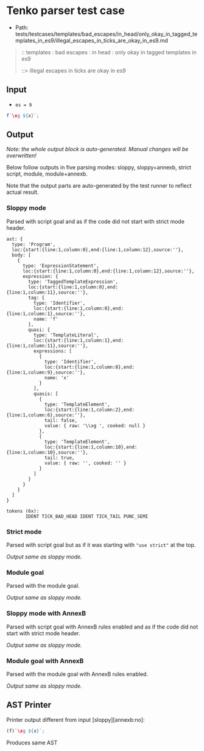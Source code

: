 # Tenko parser test case

- Path: tests/testcases/templates/bad_escapes/in_head/only_okay_in_tagged_templates_in_es9/illegal_escapes_in_ticks_are_okay_in_es9.md

> :: templates : bad escapes : in head : only okay in tagged templates in es9
>
> ::> illegal escapes in ticks are okay in es9

## Input

- `es = 9`

`````js
f`\xg ${x}`;
`````

## Output

_Note: the whole output block is auto-generated. Manual changes will be overwritten!_

Below follow outputs in five parsing modes: sloppy, sloppy+annexb, strict script, module, module+annexb.

Note that the output parts are auto-generated by the test runner to reflect actual result.

### Sloppy mode

Parsed with script goal and as if the code did not start with strict mode header.

`````
ast: {
  type: 'Program',
  loc:{start:{line:1,column:0},end:{line:1,column:12},source:''},
  body: [
    {
      type: 'ExpressionStatement',
      loc:{start:{line:1,column:0},end:{line:1,column:12},source:''},
      expression: {
        type: 'TaggedTemplateExpression',
        loc:{start:{line:1,column:0},end:{line:1,column:11},source:''},
        tag: {
          type: 'Identifier',
          loc:{start:{line:1,column:0},end:{line:1,column:1},source:''},
          name: 'f'
        },
        quasi: {
          type: 'TemplateLiteral',
          loc:{start:{line:1,column:1},end:{line:1,column:11},source:''},
          expressions: [
            {
              type: 'Identifier',
              loc:{start:{line:1,column:8},end:{line:1,column:9},source:''},
              name: 'x'
            }
          ],
          quasis: [
            {
              type: 'TemplateElement',
              loc:{start:{line:1,column:2},end:{line:1,column:6},source:''},
              tail: false,
              value: { raw: '\\xg ', cooked: null }
            },
            {
              type: 'TemplateElement',
              loc:{start:{line:1,column:10},end:{line:1,column:10},source:''},
              tail: true,
              value: { raw: '', cooked: '' }
            }
          ]
        }
      }
    }
  ]
}

tokens (6x):
       IDENT TICK_BAD_HEAD IDENT TICK_TAIL PUNC_SEMI
`````

### Strict mode

Parsed with script goal but as if it was starting with `"use strict"` at the top.

_Output same as sloppy mode._

### Module goal

Parsed with the module goal.

_Output same as sloppy mode._

### Sloppy mode with AnnexB

Parsed with script goal with AnnexB rules enabled and as if the code did not start with strict mode header.

_Output same as sloppy mode._

### Module goal with AnnexB

Parsed with the module goal with AnnexB rules enabled.

_Output same as sloppy mode._

## AST Printer

Printer output different from input [sloppy][annexb:no]:

````js
(f)`\xg ${x}`;
````

Produces same AST
